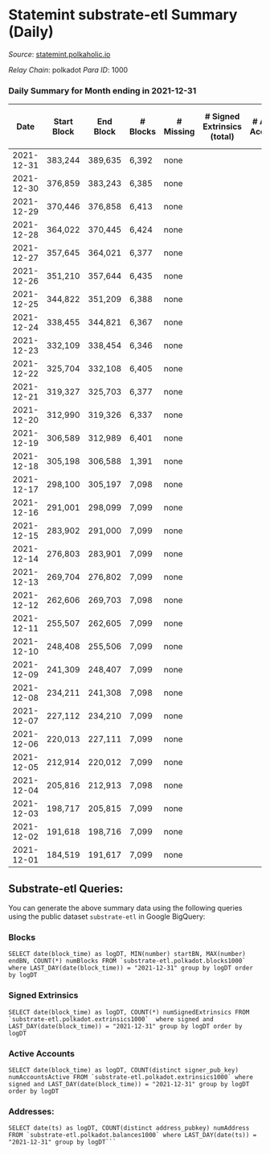 # Statemint substrate-etl Summary (Daily)

_Source_: [statemint.polkaholic.io](https://statemint.polkaholic.io)

*Relay Chain*: polkadot
*Para ID*: 1000



### Daily Summary for Month ending in 2021-12-31


| Date | Start Block | End Block | # Blocks | # Missing | # Signed Extrinsics (total) | # Active Accounts | # Addresses with Balances | # Events | # Transfers | # XCM Transfers In | # XCM Transfers Out |
| ---- | ----------- | --------- | -------- | --------- | --------------------------- | ----------------- | ------------------------- | -------- | ----------- | ------------------ | ------------------- |
| 2021-12-31 | 383,244 | 389,635 | 6,392 | none  |  |  |  | 12,788 |   |   |   |
| 2021-12-30 | 376,859 | 383,243 | 6,385 | none  |  |  |  | 12,773 |   |   |   |
| 2021-12-29 | 370,446 | 376,858 | 6,413 | none  |  |  |  | 12,830 |   |   |   |
| 2021-12-28 | 364,022 | 370,445 | 6,424 | none  |  |  |  | 12,851 |   |   |   |
| 2021-12-27 | 357,645 | 364,021 | 6,377 | none  |  |  |  | 12,758 |   |   |   |
| 2021-12-26 | 351,210 | 357,644 | 6,435 | none  |  |  |  | 12,873 |   |   |   |
| 2021-12-25 | 344,822 | 351,209 | 6,388 | none  |  |  |  | 12,780 |   |   |   |
| 2021-12-24 | 338,455 | 344,821 | 6,367 | none  |  |  |  | 12,737 |   |   |   |
| 2021-12-23 | 332,109 | 338,454 | 6,346 | none  |  |  |  | 12,696 |   |   |   |
| 2021-12-22 | 325,704 | 332,108 | 6,405 | none  |  |  |  | 12,814 |   |   |   |
| 2021-12-21 | 319,327 | 325,703 | 6,377 | none  |  |  |  | 12,757 |   |   |   |
| 2021-12-20 | 312,990 | 319,326 | 6,337 | none  |  |  |  | 12,678 |   |   |   |
| 2021-12-19 | 306,589 | 312,989 | 6,401 | none  |  |  |  | 12,808 |   |   |   |
| 2021-12-18 | 305,198 | 306,588 | 1,391 | none  |  |  |  | 2,778 |   |   |   |
| 2021-12-17 | 298,100 | 305,197 | 7,098 | none  |  |  |  | 7,110 |   |   |   |
| 2021-12-16 | 291,001 | 298,099 | 7,099 | none  |  |  |  | 7,099 |   |   |   |
| 2021-12-15 | 283,902 | 291,000 | 7,099 | none  |  |  |  | 7,099 |   |   |   |
| 2021-12-14 | 276,803 | 283,901 | 7,099 | none  |  |  |  | 7,099 |   |   |   |
| 2021-12-13 | 269,704 | 276,802 | 7,099 | none  |  |  |  | 7,099 |   |   |   |
| 2021-12-12 | 262,606 | 269,703 | 7,098 | none  |  |  |  | 7,098 |   |   |   |
| 2021-12-11 | 255,507 | 262,605 | 7,099 | none  |  |  |  | 7,099 |   |   |   |
| 2021-12-10 | 248,408 | 255,506 | 7,099 | none  |  |  |  | 7,099 |   |   |   |
| 2021-12-09 | 241,309 | 248,407 | 7,099 | none  |  |  |  | 7,099 |   |   |   |
| 2021-12-08 | 234,211 | 241,308 | 7,098 | none  |  |  |  | 7,098 |   |   |   |
| 2021-12-07 | 227,112 | 234,210 | 7,099 | none  |  |  |  | 7,099 |   |   |   |
| 2021-12-06 | 220,013 | 227,111 | 7,099 | none  |  |  |  | 7,099 |   |   |   |
| 2021-12-05 | 212,914 | 220,012 | 7,099 | none  |  |  |  | 7,099 |   |   |   |
| 2021-12-04 | 205,816 | 212,913 | 7,098 | none  |  |  |  | 7,098 |   |   |   |
| 2021-12-03 | 198,717 | 205,815 | 7,099 | none  |  |  |  | 7,099 |   |   |   |
| 2021-12-02 | 191,618 | 198,716 | 7,099 | none  |  |  |  | 7,099 |   |   |   |
| 2021-12-01 | 184,519 | 191,617 | 7,099 | none  |  |  |  | 7,099 |   |   |   |

## Substrate-etl Queries:
You can generate the above summary data using the following queries using the public dataset `substrate-etl` in Google BigQuery:


### Blocks
```
SELECT date(block_time) as logDT, MIN(number) startBN, MAX(number) endBN, COUNT(*) numBlocks FROM `substrate-etl.polkadot.blocks1000`  where LAST_DAY(date(block_time)) = "2021-12-31" group by logDT order by logDT
```


### Signed Extrinsics
```
SELECT date(block_time) as logDT, COUNT(*) numSignedExtrinsics FROM `substrate-etl.polkadot.extrinsics1000`  where signed and LAST_DAY(date(block_time)) = "2021-12-31" group by logDT order by logDT
```


### Active Accounts
```
SELECT date(block_time) as logDT, COUNT(distinct signer_pub_key) numAccountsActive FROM `substrate-etl.polkadot.extrinsics1000` where signed and LAST_DAY(date(block_time)) = "2021-12-31" group by logDT order by logDT
```


### Addresses:
```
SELECT date(ts) as logDT, COUNT(distinct address_pubkey) numAddress FROM `substrate-etl.polkadot.balances1000` where LAST_DAY(date(ts)) = "2021-12-31" group by logDT```

